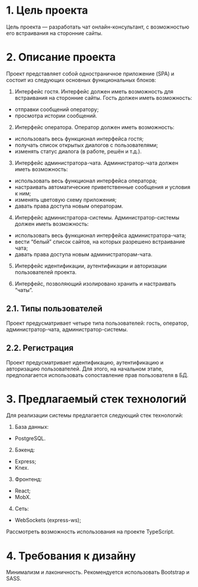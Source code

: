 # 1. Цель проекта

Цель проекта — разработать чат онлайн-консультант, с возможностью его встраивания на сторонние сайты.

# 2. Описание проекта

Проект представляет собой одностраничное приложение (SPA) и состоит из следующих основных функциональных блоков:

1. Интерфейс гостя. Интерфейс должен иметь возможность для встраивания на сторонние сайты. Гость должен иметь возможность:

- отправки сообщений оператору;
- просмотра истории сообщений.

2. Интерфейс оператора. Оператор должен иметь возможность:

- использовать весь функционал интерфейса гостя;
- получать список открытых диалогов с пользователями;
- изменять статус диалога (в работе, решён и т.д.).

3. Интерфейс администратора-чата. Администратор-чата должен иметь возможность:

- использовать весь функционал интерфейса оператора;
- настраивать автоматические приветственные сообщения и условия к ним;
- изменять цветовую схему приложения;
- давать права доступа новым операторам.

4. Интерфейс администратора-системы. Администратор-системы должен иметь возможность:

- использовать весь функционал интерфейса администратора-чата;
- вести “белый” список сайтов, на которых разрешено встраивание чата;
- давать права доступа новым администраторам-чата.

5. Интерфейс идентификации, аутентификации и авторизации пользователей проекта.

6. Интерфейс, позволяющий изолировано хранить и настраивать “чаты”.

## 2.1. Типы пользователей

Проект предусматривает четыре типа пользователей: гость, оператор, администратор-чата, администратор-системы.

## 2.2. Регистрация

Проект предусматривает идентификацию, аутентификацию и авторизацию пользователей. Для этого, на начальном этапе, предполагается использовать сопоставление прав пользователя в БД.

# 3. Предлагаемый стек технологий

Для реализации системы предлагается следующий стек технологий:

1. База данных:

- PostgreSQL.

2. Бэкенд:

- Express;
- Knex.

3. Фронтенд:

- React;
- MobX.

4. Сеть:

- WebSockets (express-ws);

Рассмотреть возможность использования на проекте TypeScript.

# 4. Требования к дизайну

Минимализм и лаконичность. Рекомендуется использовать Bootstrap и SASS.

